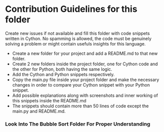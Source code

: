 # Contribution Guidelines for this folder

Create new issues if not available and fill this folder with code snippets written in Cython. No spamming is allowed, the code must be genuinely solving a problem or might contain usefuls insights for this language.

- Create a new folder for your project and add a README.md to that new folder.
- Create 2 new folders inside the project folder, one for Cython code and the other for Python, both having the same logic.
- Add the Cython and Python snippets respectively.
- Copy the main.py file inside your project folder and make the necessary changes in order to compare your Cython snippet with your Python snippet.
- Add possible explanations along with screenshots and inner working of this snippets inside the README.md
- The snippets should contain more than 50 lines of code except the main.py and README.md.

### Look Into The Bubble Sort Folder For Proper Understanding
